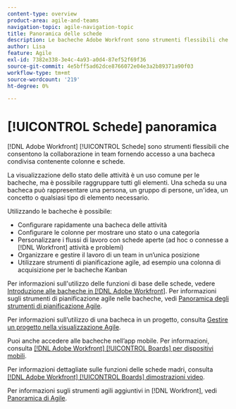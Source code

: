 ```yaml
---
content-type: overview
product-area: agile-and-teams
navigation-topic: agile-navigation-topic
title: Panoramica delle schede
description: Le bacheche Adobe Workfront sono strumenti flessibili che consentono la collaborazione in team fornendo l’accesso a una bacheca condivisa contenente colonne e schede.
author: Lisa
feature: Agile
exl-id: 7382e338-3e4c-4a93-a0d4-87ef52f69f36
source-git-commit: 4e5bff5ad62dce8766072e04e3a2b89371a90f03
workflow-type: tm+mt
source-wordcount: '219'
ht-degree: 0%

---
```


# [!UICONTROL Schede] panoramica

[!DNL Adobe Workfront] [!UICONTROL Schede] sono strumenti flessibili che consentono la collaborazione in team fornendo accesso a una bacheca condivisa contenente colonne e schede.

La visualizzazione dello stato delle attività è un uso comune per le bacheche, ma è possibile raggruppare tutti gli elementi. Una scheda su una bacheca può rappresentare una persona, un gruppo di persone, un&#39;idea, un concetto o qualsiasi tipo di elemento necessario.

Utilizzando le bacheche è possibile:

* Configurare rapidamente una bacheca delle attività
* Configurare le colonne per mostrare uno stato o una categoria
* Personalizzare i flussi di lavoro con schede aperte (ad hoc o connesse a [!DNL Workfront] attività e problemi)
* Organizzare e gestire il lavoro di un team in un’unica posizione
* Utilizzare strumenti di pianificazione agile, ad esempio una colonna di acquisizione per le bacheche Kanban

Per informazioni sull&#39;utilizzo delle funzioni di base delle schede, vedere [Introduzione alle bacheche in [!DNL Adobe Workfront]](../agile/get-started-with-boards/get-started-with-boards.md). Per informazioni sugli strumenti di pianificazione agile nelle bacheche, vedi [Panoramica degli strumenti di pianificazione Agile](/help/quicksilver/agile/use-boards-agile-planning-tools/agile-planning-tools-overview.md).

Per informazioni sull’utilizzo di una bacheca in un progetto, consulta [Gestire un progetto nella visualizzazione Agile](/help/quicksilver/manage-work/projects/manage-projects/manage-projects-in-agile-view.md).

Puoi anche accedere alle bacheche nell’app mobile. Per informazioni, consulta [[!DNL Adobe Workfront] [!UICONTROL Boards] per dispositivi mobili](/help/quicksilver/workfront-basics/mobile-apps/using-the-workfront-mobile-app/mobile-boards.md).

Per informazioni dettagliate sulle funzioni delle schede madri, consulta [[!DNL Adobe Workfront] [!UICONTROL Boards] dimostrazioni video](/help/quicksilver/agile/get-started-with-boards/boards-video-demonstrations.md).

Per informazioni sugli strumenti agili aggiuntivi in [!DNL Workfront], vedi [Panoramica di Agile](../agile/agile-overview.md).
